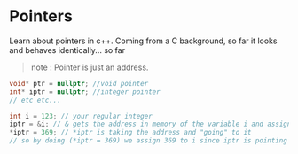# Pointers
Learn about pointers in c++. Coming from a C background, so far it looks and behaves identically... so far

> note : Pointer is just an address.

```cpp
void* ptr = nullptr; //void pointer
int* iptr = nullptr; //integer pointer
// etc etc...

int i = 123; // your regular integer
iptr = &i; // & gets the address in memory of the variable i and assigns it to iptr
*iptr = 369; // *iptr is taking the address and "going" to it
// so by doing (*iptr = 369) we assign 369 to i since iptr is pointing to i

```
